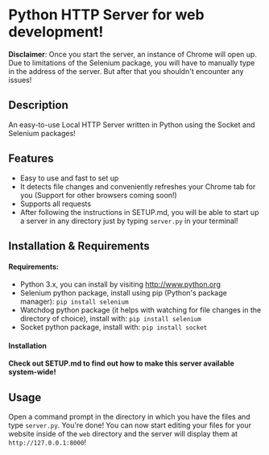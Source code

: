 # Python HTTP Server for web development!

**Disclaimer**:
Once you start the server, an instance of Chrome will open up. Due to limitations of the Selenium package, you will have to manually type in the address of the server. But after that you shouldn't encounter any issues!

## Description
An easy-to-use Local HTTP Server written in Python using the Socket and Selenium packages!

## Features
* Easy to use and fast to set up
* It detects file changes and conveniently refreshes your Chrome tab for you (Support for other browsers coming soon!)
* Supports all requests
* After following the instructions in SETUP.md, you will be able to start up a server in any directory just by typing `server.py` in your terminal!


## Installation & Requirements
#### Requirements:
* Python 3.x, you can install by visiting http://www.python.org
* Selenium python package, install using pip (Python's package manager): `pip install selenium`
* Watchdog python package (it helps with watching for file changes in the directory of choice), install with: `pip install selenium` 
* Socket python package, install with: `pip install socket`

#### Installation
**Check out SETUP.md to find out how to make this server available system-wide!**


## Usage
Open a command prompt in the directory in which you have the files and type `server.py`. You're done! You can now start editing your files for your website inside of the `web` directory and the server will display them at `http://127.0.0.1:8000`!